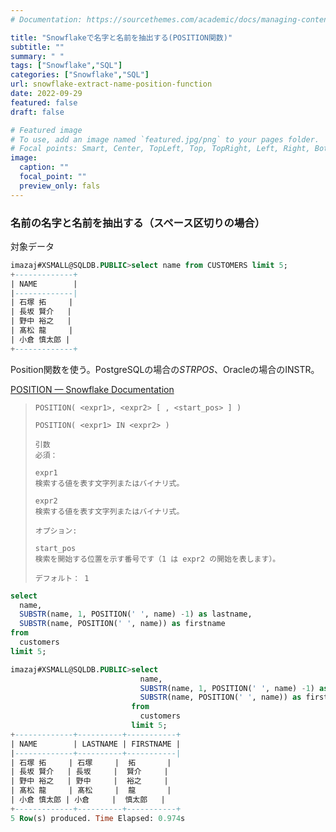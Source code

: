 ```yaml
---
# Documentation: https://sourcethemes.com/academic/docs/managing-content/

title: "Snowflakeで名字と名前を抽出する(POSITION関数)"
subtitle: ""
summary: " "
tags: ["Snowflake","SQL"]
categories: ["Snowflake","SQL"]
url: snowflake-extract-name-position-function
date: 2022-09-29
featured: false
draft: false

# Featured image
# To use, add an image named `featured.jpg/png` to your pages folder.
# Focal points: Smart, Center, TopLeft, Top, TopRight, Left, Right, BottomLeft, Bottom, BottomRight.
image:
  caption: ""
  focal_point: ""
  preview_only: fals
---
```


### 名前の名字と名前を抽出する（スペース区切りの場合）

対象データ

```sql
imazaj#XSMALL@SQLDB.PUBLIC>select name from CUSTOMERS limit 5;
+-------------+
| NAME        |
|-------------|
| 石塚 拓     |
| 長坂 賢介   |
| 野中 裕之   |
| 髙松 龍     |
| 小倉 慎太郎 |
+-------------+
```

Position関数を使う。PostgreSQLの場合の*STRPOS*、Oracleの場合のINSTR。

[POSITION — Snowflake Documentation](https://docs.snowflake.com/ja/sql-reference/functions/position.html#position)

> ```
> POSITION( <expr1>, <expr2> [ , <start_pos> ] )
> 
> POSITION( <expr1> IN <expr2> )
> 
> 引数
> 必須：
> 
> expr1
> 検索する値を表す文字列またはバイナリ式。
> 
> expr2
> 検索する値を表す文字列またはバイナリ式。
> 
> オプション:
> 
> start_pos
> 検索を開始する位置を示す番号です（1 は expr2 の開始を表します）。
> 
> デフォルト： 1
> ```

```sql
select
  name,
  SUBSTR(name, 1, POSITION(' ', name) -1) as lastname,
  SUBSTR(name, POSITION(' ', name)) as firstname
from
  customers
limit 5;
```

```sql
imazaj#XSMALL@SQLDB.PUBLIC>select
                             name,
                             SUBSTR(name, 1, POSITION(' ', name) -1) as lastname,
                             SUBSTR(name, POSITION(' ', name)) as firstname
                           from
                             customers
                           limit 5;
+-------------+----------+-----------+
| NAME        | LASTNAME | FIRSTNAME |
|-------------+----------+-----------|
| 石塚 拓     | 石塚     |  拓       |
| 長坂 賢介   | 長坂     |  賢介     |
| 野中 裕之   | 野中     |  裕之     |
| 髙松 龍     | 髙松     |  龍       |
| 小倉 慎太郎 | 小倉     |  慎太郎   |
+-------------+----------+-----------+
5 Row(s) produced. Time Elapsed: 0.974s
```

